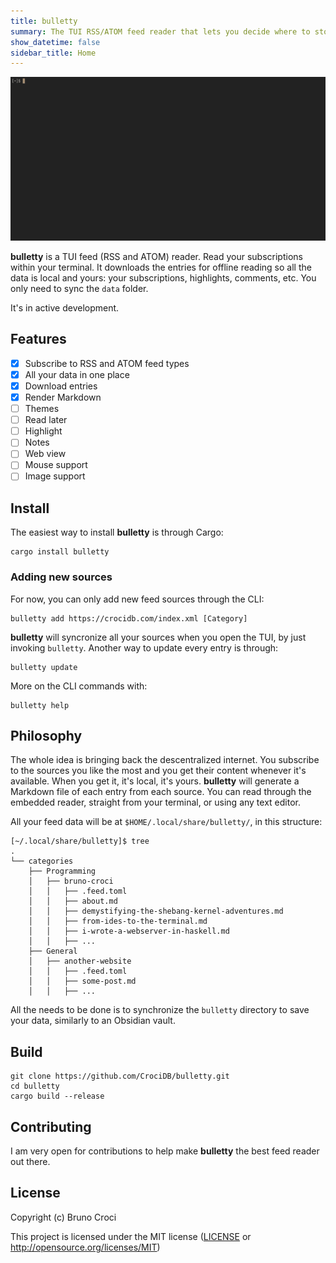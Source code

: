 ```yaml
---
title: bulletty
summary: The TUI RSS/ATOM feed reader that lets you decide where to store your data.
show_datetime: false
sidebar_title: Home
---
```



<p align="center">
  <img src="img/screenshot.gif" alt="bulletty" />
</p>

**bulletty** is a TUI feed (RSS and ATOM) reader. Read your subscriptions within your terminal. It downloads the entries for offline reading so all the data is local and yours: your subscriptions, highlights, comments, etc. You only need to sync the `data` folder.

It's in active development.

## Features

 - [X] Subscribe to RSS and ATOM feed types
 - [X] All your data in one place
 - [X] Download entries
 - [X] Render Markdown
 - [ ] Themes
 - [ ] Read later
 - [ ] Highlight
 - [ ] Notes
 - [ ] Web view
 - [ ] Mouse support
 - [ ] Image support

## Install

The easiest way to install **bulletty** is through Cargo:

```shell
cargo install bulletty
```

### Adding new sources

For now, you can only add new feed sources through the CLI:

```shell
bulletty add https://crocidb.com/index.xml [Category]
```
**bulletty** will syncronize all your sources when you open the TUI, by just invoking `bulletty`. Another way to update every entry is through: 

```shell
bulletty update
```

More on the CLI commands with:

```shell
bulletty help
```

## Philosophy

The whole idea is bringing back the descentralized internet. You subscribe to the sources you like the most and you get their content whenever it's available. When you get it, it's local, it's yours. **bulletty** will generate a Markdown file of each entry from each source. You can read through the embedded reader, straight from your terminal, or using any text editor.

All your feed data will be at `$HOME/.local/share/bulletty/`, in this structure:

```shell
[~/.local/share/bulletty]$ tree
.
└── categories
    ├── Programming
    │   ├── bruno-croci
    │   │   ├── .feed.toml
    │   │   ├── about.md
    │   │   ├── demystifying-the-shebang-kernel-adventures.md
    │   │   ├── from-ides-to-the-terminal.md
    │   │   ├── i-wrote-a-webserver-in-haskell.md
    │   │   ├── ...
    ├── General
    │   ├── another-website
    │   │   ├── .feed.toml
    │   │   ├── some-post.md
    │   │   ├── ...

```

All the needs to be done is to synchronize the `bulletty` directory to save your data, similarly to an Obsidian vault.

## Build

```shell
git clone https://github.com/CrociDB/bulletty.git
cd bulletty
cargo build --release
```

## Contributing

I am very open for contributions to help make **bulletty** the best feed reader out there.

## License

Copyright (c) Bruno Croci

This project is licensed under the MIT license ([LICENSE] or <http://opensource.org/licenses/MIT>)

[LICENSE]: ./LICENSE
